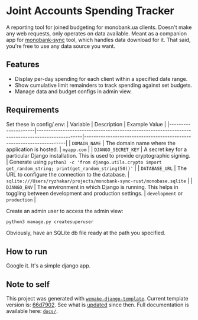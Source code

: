 # Joint Accounts Spending Tracker

A reporting tool for joined budgeting for monobank.ua clients.
Doesn't make any web requests, only operates on data available.
Meant as a companion app for [monobank-sync](https://github.com/ryzhakar/monobank-sync) tool, which handles data download for it.
That said, you're free to use any data source you want.

## Features

- Display per-day spending for each client within a specified date range.
- Show cumulative limit remainders to track spending against set budgets.
- Manage data and budget configs in admin view.

## Requirements
Set these in config/.env:
| Variable            | Description                                                                                     | Example Value                                                        |
|---------------------|-------------------------------------------------------------------------------------------------|----------------------------------------------------------------------|
| `DOMAIN_NAME`       | The domain name where the application is hosted.                                                | `myapp.com`                                                          |
| `DJANGO_SECRET_KEY` | A secret key for a particular Django installation. This is used to provide cryptographic signing. | Generate using `python3 -c 'from django.utils.crypto import get_random_string; print(get_random_string(50))'` |
| `DATABASE_URL`      | The URL to configure the connection to the database.                                            | `sqlite:///Users/ryzhakar/projects/monobank-sync-rust/monobase.sqlite` |
| `DJANGO_ENV`        | The environment in which Django is running. This helps in toggling between development and production settings. | `development` or `production`                                                      |

Create an admin user to access the admin view:
```sh
python3 manage.py createsuperuser
```

Obviously, have an SQLite db file ready at the path you specified.

## How to run
Google it. It's a simple django app.

## Note to self
This project was generated with [`wemake-django-template`](https://github.com/wemake-services/wemake-django-template). Current template version is: [66d7902](https://github.com/wemake-services/wemake-django-template/tree/66d7902094b8a104f83773171c44635314b5244a). See what is [updated](https://github.com/wemake-services/wemake-django-template/compare/66d7902094b8a104f83773171c44635314b5244a...master) since then.
Full documentation is available here: [`docs/`](docs).
